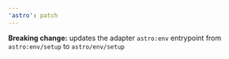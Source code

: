 ```yaml
---
'astro': patch
---
```


**Breaking change:** updates the adapter `astro:env` entrypoint from `astro:env/setup` to `astro/env/setup`